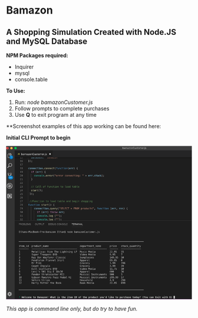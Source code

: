 # Bamazon
## A Shopping Simulation Created with Node.JS and MySQL Database 

**NPM Packages required:**
* Inquirer 
* mysql
* console.table


**To Use:**

1. Run: *node bamazonCustomer.js* 
2. Follow prompts to complete purchases
3. Use **Q** to exit program at any time



**Screenshot examples of this app working can be found here: 

**Initial CLI Prompt to begin**

![Initial Prompt](https://github.com/ethancampbell77/bamazon/blob/master/Bamazon-ScreenShots/Initial%20Prompt.png)


*This app is command line only, but do try to have fun.*
